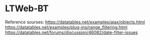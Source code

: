 # LTWeb-BT
Reference sourses: https://datatables.net/examples/ajax/objects.html
https://datatables.net/examples/plug-ins/range_filtering.html
https://datatables.net/forums/discussion/46082/date-filter-issues
